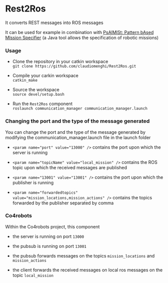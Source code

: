 # Rest2Ros

It converts REST messages into ROS messages

It can be used for example in combination with
[PsAlMISt: Pattern bAsed MIssion Specifier](https://github.com/claudiomenghi/PsAlMISt) (a Java tool allows the specification of robotic missions)

### Usage

* Clone the repository in your catkin workspace <br/>
```git clone https://github.com/claudiomenghi/Rest2Ros.git```

* Compile your carkin workspace <br/>
```catkin_make```

* Source the workspace <br/>
```source devel/setup.bash```

* Run the `Rest2Ros` component <br/>
```roslaunch communication_manager communication_manager.launch```


### Changing the port and the type of the message generated
You can change the port and the type of the message generated by modifying the communication_manager.launch file in the launch folder

* ```<param name="port" value="13000" />``` contains the port upon which the server is running 

* ```<param name="topicName" value="local_mission" />``` contains the ROS topic upon which the received messages are published

* ```<param name="13001" value="13001" />``` contains the port upon which the publisher is running 

* ```<param name="forwardedtopics" value="mission_locations,mission_actions" />``` contains the topics forwarded by the publisher separated by comma



### Co4robots
Within the Co4robots project, this component 
- the server is running on port ```13000```
- the pubsub is running on port ```13001```

- the pubsub forwards messages on the topics ```mission_locations``` and ```mission_actions```

- the client forwards the received messages on local ros messages on the topic ```local_mission```

